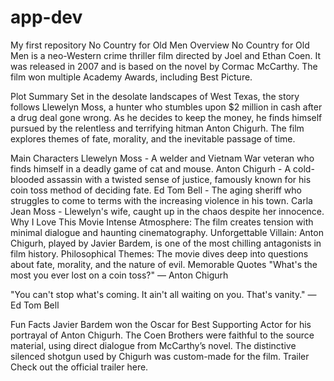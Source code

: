 # app-dev
My first repository
No Country for Old Men
Overview
No Country for Old Men is a neo-Western crime thriller film directed by Joel and Ethan Coen. It was released in 2007 and is based on the novel by Cormac McCarthy. The film won multiple Academy Awards, including Best Picture.

Plot Summary
Set in the desolate landscapes of West Texas, the story follows Llewelyn Moss, a hunter who stumbles upon $2 million in cash after a drug deal gone wrong. As he decides to keep the money, he finds himself pursued by the relentless and terrifying hitman Anton Chigurh. The film explores themes of fate, morality, and the inevitable passage of time.

Main Characters
Llewelyn Moss - A welder and Vietnam War veteran who finds himself in a deadly game of cat and mouse.
Anton Chigurh - A cold-blooded assassin with a twisted sense of justice, famously known for his coin toss method of deciding fate.
Ed Tom Bell - The aging sheriff who struggles to come to terms with the increasing violence in his town.
Carla Jean Moss - Llewelyn's wife, caught up in the chaos despite her innocence.
Why I Love This Movie
Intense Atmosphere: The film creates tension with minimal dialogue and haunting cinematography.
Unforgettable Villain: Anton Chigurh, played by Javier Bardem, is one of the most chilling antagonists in film history.
Philosophical Themes: The movie dives deep into questions about fate, morality, and the nature of evil.
Memorable Quotes
"What's the most you ever lost on a coin toss?"
— Anton Chigurh

"You can't stop what's coming. It ain't all waiting on you. That's vanity."
— Ed Tom Bell

Fun Facts
Javier Bardem won the Oscar for Best Supporting Actor for his portrayal of Anton Chigurh.
The Coen Brothers were faithful to the source material, using direct dialogue from McCarthy’s novel.
The distinctive silenced shotgun used by Chigurh was custom-made for the film.
Trailer
Check out the official trailer here.

